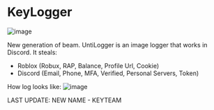 # KeyLogger
![image](https://user-images.githubusercontent.com/124251090/222963637-b1f61fc0-fa86-4905-a0fc-e066c53f77a3.png)

New generation of beam. UntiLogger is an image logger that works in Discord. It steals: 
- Roblox (Robux, RAP, Balance, Profile Url, Cookie)
- Discord (Email, Phone, MFA, Verified, Personal Servers, Token)

How log looks like:
![image](https://user-images.githubusercontent.com/124251090/222963939-8ef55ba3-1848-4793-8e68-9a1ed955da59.png)

LAST UPDATE:
NEW NAME - KEYTEAM



